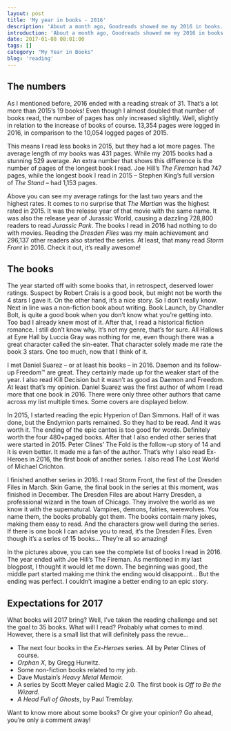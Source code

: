 ```yaml
---
layout: post
title: 'My year in books - 2016'
description: 'About a month ago, Goodreads showed me my 2016 in books. Where did reading take me last year? How did I do in comparison to 2015? In a previous post, I already mentioned that I completed my reading challenge. 30 books was the goal and 31 was the achievement! Let me present you a look back at the books I read, the pages I logged, and all of my bookish highs and lows.'
introduction: 'About a month ago, Goodreads showed me my 2016 in books. Where did reading take me last year? How did I do in comparison to 2015? In a previous post, I already mentioned that I completed my reading challenge. 30 books was the goal and 31 was the achievement! Let me present you a look back at the books I read, the pages I logged, and all of my bookish highs and lows.'
date: 2017-01-08 08:01:00
tags: []
category: "My Year in Books"
blog: 'reading'
---
```

## The numbers

As I mentioned before, 2016 ended with a reading streak of 31. That&#8217;s a lot more than 2015&#8217;s 19 books! Even though I almost doubled that number of books read, the number of pages has only increased slightly. Well, slightly in relation to the increase of books of course. 13,354 pages were logged in 2016, in comparison to the 10,054 logged pages of 2015.

This means I read less books in 2015, but they had a lot more pages. The average length of my books was 431 pages. While my 2015 books had a stunning 529 average. An extra number that shows this difference is the number of pages of the longest book I read. Joe Hill&#8217;s _The Fireman_ had 747 pages, while the longest book I read in 2015 &#8211; Stephen King&#8217;s full version of _The Stand_ &#8211; had 1,153 pages.

Above you can see my average ratings for the last two years and the highest rates. It comes to no surprise that _The Martian_ was the highest rated in 2015. It was the release year of that movie with the same name. It was also the release year of Jurassic World, causing a dazzling 728,800 readers to read _Jurassic Park_. The books I read in 2016 had nothing to do with movies. Reading the _Dresden Files_ was my main achievement and 296,137 other readers also started the series. At least, that many read _Storm Front_ in 2016. Check it out, it&#8217;s really awesome!

## The books

  The year started off with some books that, in retrospect, deserved lower ratings. Suspect by Robert Crais is a good book, but might not be worth the 4 stars I gave it. On the other hand, it&#8217;s a nice story. So I don&#8217;t really know. Next in line was a non-fiction book about writing. Book Launch, by Chandler Bolt, is quite a good book when you don&#8217;t know what you&#8217;re getting into. Too bad I already knew most of it. After that, I read a historical fiction romance. I still don&#8217;t know why. It&#8217;s not my genre, that&#8217;s for sure. All Hallows at Eyre Hall by Luccia Gray was nothing for me, even though there was a great character called the sin-eater. That character solely made me rate the book 3 stars. One too much, now that I think of it.

  I met Daniel Suarez &#8211; or at least his books &#8211; in 2016. Daemon and its follow-up Freedom™ are great. They certainly made up for the weaker start of the year. I also read Kill Decision but it wasn&#8217;t as good as Daemon and Freedom. At least that&#8217;s my opinion. Daniel Suarez was the first author of whom I read more that one book in 2016. There were only three other authors that came across my list multiple times. Some covers are displayed below.

  In 2015, I started reading the epic Hyperion of Dan Simmons. Half of it was done, but the Endymion parts remained. So they had to be read. And it was worth it. The ending of the epic cantos is too good for words. Definitely worth the four 480+paged books. After that I also ended other series that were started in 2015. Peter Clines&#8217; The Fold is the follow-up story of 14 and it is even better. It made me a fan of the author. That&#8217;s why I also read Ex-Heroes in 2016, the first book of another series. I also read The Lost World of Michael Crichton.

  I finished another series in 2016. I read Storm Front, the first of the Dresden Files in March. Skin Game, the final book in the series at this moment, was finished in December. The Dresden Files are about Harry Dresden, a professional wizard in the town of Chicago. They involve the world as we know it with the supernatural. Vampires, demons, fairies, werewolves. You name them, the books probably got them. The books contain many jokes, making them easy to read. And the characters grow well during the series. If there is one book I can advise you to read, it&#8217;s the Dresden Files. Even though it&#8217;s a series of 15 books&#8230; They&#8217;re all so amazing!

  In the pictures above, you can see the complete list of books I read in 2016. The year ended with Joe Hill&#8217;s The Fireman. As mentioned in my last blogpost, I thought it would let me down. The beginning was good, the middle part started making me think the ending would disappoint&#8230; But the ending was perfect. I couldn&#8217;t imagine a better ending to an epic story.


## Expectations for 2017

What books will 2017 bring? Well, I&#8217;ve taken the reading challenge and set the goal to 35 books. What will I read? Probably what comes to mind. However, there is a small list that will definitely pass the revue&#8230;

  * The next four books in the <em>Ex-Heroes</em> series. All by Peter Clines of course.
  * <em>Orphan X</em>, by Gregg Hurwitz.
  * Some non-fiction books related to my job.
  * Dave Mustain&#8217;s <em>Heavy Metal Memoir.</em>
  * A series by Scott Meyer called Magic 2.0. The first book is <em>Off to Be the Wizard.</em>
  * <em>A Head Full of Ghosts</em>, by Paul Tremblay.

Want to know more about some books? Or give your opinion? Go ahead, you&#8217;re only a comment away!